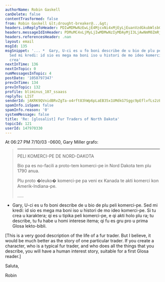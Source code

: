 ```yaml
---
authorName: Robin Gaskell
canDelete: false
contentTrasformed: false
from: Robin Gaskell &lt;drought-breaker@...&gt;
headers.inReplyToHeader: PDIwMDMwNzEwLjE4MjcxNi4xMjEyLjEuanVzdGkubWlsbGVyQGp1bm8uY29tPg==
headers.messageIdInHeader: PDMuMC4xLjMyLjIwMDMwNzIyMDAyMjI3LjAwNmM0ZmRjQHBhY2lmaWMubmV0LmF1Pg==
headers.referencesHeader: .nan
layout: email
msgId: 135
msgSnippet: '... *  Gary, U-ci es u fo boni describe de u bio de plu peli komerci-pe.
  Sed mi kredi: id sio es mega ma boni iso u histori de mo ideo komerci-pe.  Si tu
  crea'
nextInTime: 136
nextInTopic: 0
numMessagesInTopic: 4
postDate: '1058797347'
prevInTime: 134
prevInTopic: 132
profile: bliminus_107_ssaass
replyTo: LIST
senderId: jAKRK9QVnidBRvZgTa-o4rft83hWp6pLaEB35x1UMdkG7Sggc9pEflvfLs2zEcGrBqDMaMS4nb51Mu5ooi6DLZYVKlqiaBaWGo3MyAOgz-XHJStE3w
spamInfo.isSpam: false
spamInfo.reason: '0'
systemMessage: false
title: 'Re: [glosalist] Fur Traders of North Dakota'
topicId: 121
userId: 147970330
---
```


At 06:27 PM 7/10/03 -0600, Gary Miller grafo:
>
>* * *
>
>PELI KOMERCI-PE DE NORD-DAKOTA
>
>Bio pa es no-facili a proto-tem komerci-pe in Nord Dakota tem plu
>1790 anua.
>
>Plu proto �leuko� komerci-pe pa veni ex Kanada te akti komerci kon
>Amerik-Indiana-pe.
>
>   .....
*  Gary, 
   U-ci es u fo boni describe de u bio de plu peli komerci-pe.
   Sed mi kredi: id sio es mega ma boni iso u histori de mo ideo
komerci-pe.  Si tu crea u karaktera; qi es u tipika peli komerci-pe, e qi
akti holo plu ra; tu describe, tu fu habe u homi interese itema; qi fu es
gru pro u prima Glosa lekto-bibli.

  [This is a very good description of the life of a fur trader.
   But I believe, it would be much better as the story of one particular
trader.  If you create a character, who is a typical fur trader, and who
does all the things that you describe, you will have a human interest
story, suitable for a first Glosa reader.]

Saluta,

Robin 


